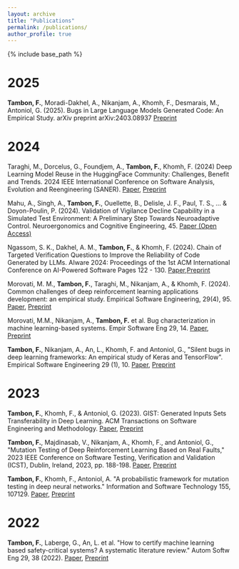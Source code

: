 ```yaml
---
layout: archive
title: "Publications"
permalink: /publications/
author_profile: true
---
```


{% include base_path %}

# 2025

**Tambon, F.**, Moradi-Dakhel, A., Nikanjam, A., Khomh, F., Desmarais, M., Antoniol, G. (2025). Bugs in Large Language Models Generated Code: An Empirical Study. arXiv preprint arXiv:2403.08937 [Preprint](https://arxiv.org/abs/2403.08937)

# 2024

Taraghi, M., Dorcelus, G., Foundjem, A., **Tambon, F.**, Khomh, F. (2024) Deep Learning Model Reuse in the HuggingFace Community: Challenges, Benefit and Trends. 2024 IEEE International Conference on Software Analysis, Evolution and Reengineering (SANER). [Paper](https://www.computer.org/csdl/proceedings-article/saner/2024/306600a512/1YCRmZ2YLaU), [Preprint](https://arxiv.org/abs/2401.13177)

Mahu, A., Singh, A., **Tambon, F.**, Ouellette, B., Delisle, J. F., Paul, T. S., ... & Doyon-Poulin, P. (2024). Validation of Vigilance Decline Capability in a Simulated Test Environment: A Preliminary Step Towards Neuroadaptive Control. Neuroergonomics and Cognitive Engineering, 45. [Paper (Open Access)](https://books.google.ca/books?hl=en&lr=&id=UmYREQAAQBAJ&oi=fnd&pg=PA45&dq=info:J8lzlAmZzzsJ:scholar.google.com&ots=0tSrIWXgj8&sig=-mrZuP1OHEIxKUNbWuK8VSfO7Kc&redir_esc=y#v=onepage&q&f=false)

Ngassom, S. K., Dakhel, A. M., **Tambon, F.**, & Khomh, F. (2024). Chain of Targeted Verification Questions to Improve the Reliability of Code Generated by LLMs. AIware 2024: Proceedings of the 1st ACM International Conference on AI-Powered Software
Pages 122 - 130. [Paper](https://dl.acm.org/doi/10.1145/3664646.3664772),[Preprint](https://arxiv.org/abs/2405.13932)

Morovati, M. M., **Tambon, F.**, Taraghi, M., Nikanjam, A., & Khomh, F. (2024). Common challenges of deep reinforcement learning applications development: an empirical study. Empirical Software Engineering, 29(4), 95. [Paper](https://link.springer.com/article/10.1007/s10664-024-10500-5), [Preprint](https://arxiv.org/abs/2310.09575)

Morovati, M.M., Nikanjam, A., **Tambon, F.** et al. Bug characterization in machine learning-based systems. Empir Software Eng 29, 14. [Paper](https://doi.org/10.1007/s10664-023-10400-0), [Preprint](https://arxiv.org/abs/2307.14512)

**Tambon, F.**, Nikanjam, A., An, L., Khomh, F. and Antoniol, G., "Silent bugs in deep learning frameworks: An empirical study of Keras and TensorFlow". Empirical Software Engineering 29 (1), 10. [Paper](https://doi.org/10.1007/s10664-023-10389-6), [Preprint](https://arxiv.org/abs/2112.13314) 

# 2023

**Tambon, F.**, Khomh, F., & Antoniol, G. (2023). GIST: Generated Inputs Sets Transferability in Deep Learning. ACM Transactions on Software Engineering and Methodology. [Paper](https://dl.acm.org/doi/abs/10.1145/3672457), [Preprint](https://arxiv.org/abs/2311.00801)

**Tambon, F.**, Majdinasab, V., Nikanjam, A., Khomh, F., and Antoniol, G., "Mutation Testing of Deep Reinforcement Learning Based on Real Faults," 2023 IEEE Conference on Software Testing, Verification and Validation (ICST), Dublin, Ireland, 2023, pp. 188-198. [Paper](https://doi.org/10.1109/ICST57152.2023.00026), [Preprint](https://arxiv.org/abs/2301.05651)

**Tambon, F.**, Khomh, F., Antoniol, A. "A probabilistic framework for mutation testing in deep neural networks." Information and Software Technology 155, 107129. [Paper](https://doi.org/10.1016/j.infsof.2022.107129), [Preprint](https://arxiv.org/abs/2208.06018)

# 2022

**Tambon, F.**, Laberge, G., An, L. et al. "How to certify machine learning based safety-critical systems? A systematic literature review." Autom Softw Eng 29, 38 (2022). [Paper](https://doi.org/10.1007/s10515-022-00337-x), [Preprint](https://arxiv.org/abs/2107.12045)



